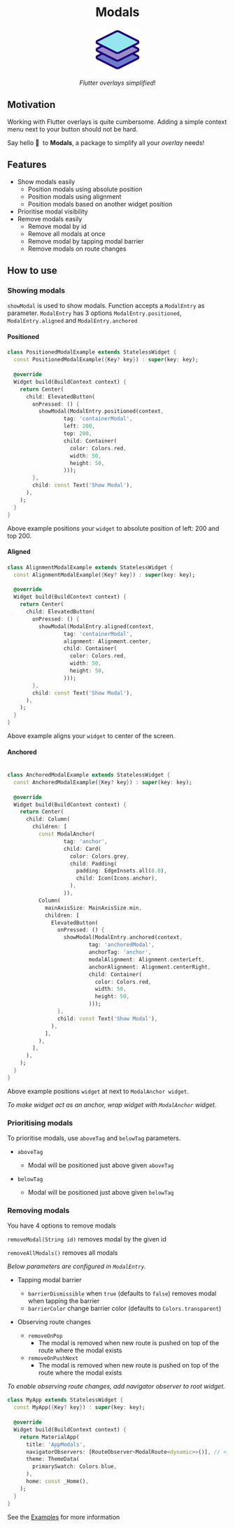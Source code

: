 <div align="center">

# Modals


<p align="center">
<img src="https://raw.githubusercontent.com/KlausJokisuo/modals/master/assets/modals_icon.png" height="100" alt="Modals" />
</p>

_Flutter overlays simplified_!
</div>

## Motivation

Working with Flutter overlays is quite cumbersome. Adding a simple context menu next to your button should not be hard.

Say hello&nbsp;👋 &nbsp;to **Modals**, a package to simplify all your _overlay_ needs!

## Features

* Show modals easily
  * Position modals using absolute position
  * Position modals using alignment
  * Position modals based on another widget position
* Prioritise modal visibility
* Remove modals easily
  * Remove modal by id
  * Remove all modals at once
  * Remove modal by tapping modal barrier
  * Remove modals on route changes



## How to use

### Showing modals
`showModal` is used to show modals. Function accepts a `ModalEntry` as parameter.
`ModalEntry` has 3 options `ModalEntry.positioned`, `ModalEntry.aligned` and `ModalEntry.anchored`

#### Positioned
```dart
class PositionedModalExample extends StatelessWidget {
  const PositionedModalExample({Key? key}) : super(key: key);

  @override
  Widget build(BuildContext context) {
    return Center(
      child: ElevatedButton(
        onPressed: () {
          showModal(ModalEntry.positioned(context,
                  tag: 'containerModal',
                  left: 200,
                  top: 200,
                  child: Container(
                    color: Colors.red,
                    width: 50,
                    height: 50,
                  )));
        },
        child: const Text('Show Modal'),
      ),
    );
  }
}
```

Above example positions your `widget` to absolute position of left: 200 and top 200.


#### Aligned
```dart
class AlignmentModalExample extends StatelessWidget {
  const AlignmentModalExample({Key? key}) : super(key: key);

  @override
  Widget build(BuildContext context) {
    return Center(
      child: ElevatedButton(
        onPressed: () {
          showModal(ModalEntry.aligned(context,
                  tag: 'containerModal',
                  alignment: Alignment.center,
                  child: Container(
                    color: Colors.red,
                    width: 50,
                    height: 50,
                  )));
        },
        child: const Text('Show Modal'),
      ),
    );
  }
}
```

Above example aligns your `widget` to center of the screen.

#### Anchored

```dart

class AnchoredModalExample extends StatelessWidget {
  const AnchoredModalExample({Key? key}) : super(key: key);

  @override
  Widget build(BuildContext context) {
    return Center(
      child: Column(
        children: [
          const ModalAnchor(
                  tag: 'anchor',
                  child: Card(
                    color: Colors.grey,
                    child: Padding(
                      padding: EdgeInsets.all(8.0),
                      child: Icon(Icons.anchor),
                    ),
                  )),
          Column(
            mainAxisSize: MainAxisSize.min,
            children: [
              ElevatedButton(
                onPressed: () {
                  showModal(ModalEntry.anchored(context,
                          tag: 'anchoredModal',
                          anchorTag: 'anchor',
                          modalAlignment: Alignment.centerLeft,
                          anchorAlignment: Alignment.centerRight,
                          child: Container(
                            color: Colors.red,
                            width: 50,
                            height: 50,
                          )));
                },
                child: const Text('Show Modal'),
              ),
            ],
          ),
        ],
      ),
    );
  }
}
```

Above example positions `widget` at next to `ModalAnchor widget`.

_To make widget act as an anchor, wrap widget with `ModalAnchor` widget._

### Prioritising modals

To prioritise modals, use `aboveTag` and `belowTag` parameters.

* `aboveTag`
  * Modal will be positioned just above given `aboveTag`


* `belowTag`
  * Modal will be positioned just above given `belowTag`

### Removing modals

You have 4 options to remove modals

`removeModal(String id)` removes modal by the given id

`removeAllModals()` removes all modals

_Below parameters are configured in `ModalEntry`._

* Tapping modal barrier
  * `barrierDismissible` when `true` (defaults to `false`) removes modal when tapping the barrier
  * `barrierColor` change barrier color (defaults to `Colors.transparent`)
  

* Observing route changes
  * `removeOnPop` 
    * The modal is removed when new route is pushed on top of the route where the modal exists
  * `removeOnPushNext`
    * The modal is removed when new route is pushed on top of the route where the modal exists

_To enable observing route changes, add navigator observer to root widget._

````dart
class MyApp extends StatelessWidget {
  const MyApp({Key? key}) : super(key: key);

  @override
  Widget build(BuildContext context) {
    return MaterialApp(
      title: 'AppModals',
      navigatorObservers: [RouteObserver<ModalRoute<dynamic>>()], // <- This line here
      theme: ThemeData(
        primarySwatch: Colors.blue,
      ),
      home: const _Home(),
    );
  }
}
````


See the [Examples](https://github.com/KlausJokisuo/modals/tree/master/example) for more information